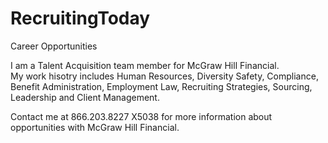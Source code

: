 RecruitingToday
===============

Career Opportunities 

I am a Talent Acquisition team member for McGraw Hill Financial.    
My work hisotry includes Human Resources, Diversity Safety, Compliance, Benefit Administration, Employment Law, Recruiting Strategies, Sourcing, Leadership and Client Management. 

Contact me at 866.203.8227  X5038 for more information about opportunities with McGraw Hill Financial. 

